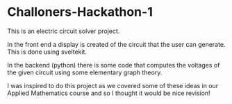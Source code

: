 ﻿# Challoners-Hackathon-1
This is an electric circuit solver project.

In the front end a display is created of the circuit that the user can generate. This is done using sveltekit.

In the backend (python) there is some code that computes the voltages of the given circuit using some elementary graph theory.

I was inspired to do this project as we covered some of these ideas in our Applied Mathematics course and so I thought it would be nice revision!
